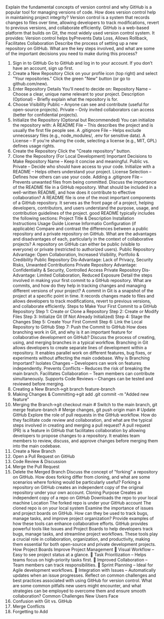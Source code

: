 Explain the fundamental concepts of version control and why GitHub is a popular tool for managing versions of code. How does version control help in maintaining project integrity?
Version control is a system that records changes to files over time, allowing developers to track modifications, revert to previous versions, and collaborate efficiently. GitHub is a web-based platform that builds on Git, the most widely used version control system. It provides: Version control helps byPrevents Data Loss, Allows Rollback, Facilitates Collaboration
Describe the process of setting up a new repository on GitHub. What are the key steps involved, and what are some of the important decisions you need to make during this process?
1.	Sign in to GitHub Go to GitHub and log in to your account. If you don’t have an account, sign up first.
2.	Create a New Repository Click on your profile icon (top right) and select "Your repositories." Click the green "New" button (or go to github.com/new).
3.	Enter Repository Details You'll need to decide on: Repository Name – Choose a clear, unique name relevant to your project. Description (Optional) – Briefly explain what the repository is for.
4.	Choose Visibility Public – Anyone can see and contribute (useful for open-source projects). Private – Only invited collaborators can access (better for confidential projects).
5.	Initialize the Repository (Optional but Recommended) You can initialize the repository with: A README File – This describes the project and is usually the first file people see. A .gitignore File – Helps exclude unnecessary files (e.g., node_modules/, .env for sensitive data). A License – If you're sharing the code, selecting a license (e.g., MIT, GPL) defines usage rights.
6.	Create the Repository Click the "Create repository" button.
7.	Clone the Repository (For Local Development) Important Decisions to Make Repository Name – Keep it concise and meaningful. Public vs. Private – Decide who should have access to your code. Initialize with a README – Helps others understand your project. License Selection – Defines how others can use your code. Adding a .gitignore File – Prevents unwanted files from being committed.
Discuss the importance of the README file in a GitHub repository. What should be included in a well-written README, and how does it contribute to effective collaboration?
A README file is one of the most important components of a GitHub repository. It serves as the front page of a project, helping developers, contributors, and users understand the purpose, usage, and contribution guidelines of the project. good README typically includes the following sections: Project Title & Description Installation Instructions Usage Guide License Informatio Configuration (if applicable)
Compare and contrast the differences between a public repository and a private repository on GitHub. What are the advantages and disadvantages of each, particularly in the context of collaborative projects?
A repository on GitHub can either be public (visible to everyone) or private (restricted to authorized users). Public Repository Advantage: Open Collaboration, Increased Visibility, Portfolio & Credibility Public Repository Dis-Advantage: Lack of Privacy, Security Risks, Unwanted Contributions Private Repository Advantage: Confidentiality & Security, Controlled Access Private Repository Dis-Advantage: Limited Collaboration, Reduced Exposure
Detail the steps involved in making your first commit to a GitHub repository. What are commits, and how do they help in tracking changes and managing different versions of your project?
A commit in Git is a snapshot of the project at a specific point in time. It records changes made to files and allows developers to track modifications, revert to previous versions, and collaborate efficiently. Steps to Make Your First Commit to a GitHub Repository Step 1: Create or Clone a Repository Step 2: Create or Modify Files Step 3: Initialize Git (If Not Already Initialized) Step 4: Stage the Changes Step 5: Create Your First Commit Step 6: Link the Local Repository to GitHub Step 7: Push the Commit to GitHub
How does branching work in Git, and why is it an important feature for collaborative development on GitHub? Discuss the process of creating, using, and merging branches in a typical workflow.
Branching in Git allows developers to create separate lines of development within a repository. It enables parallel work on different features, bug fixes, or experiments without affecting the main codebase. Why is Branching Important? Isolates Changes – Developers can work on features independently. Prevents Conflicts – Reduces the risk of breaking the main branch. Facilitates Collaboration – Team members can contribute simultaneously. Supports Code Reviews – Changes can be tested and reviewed before merging.
1.	Creating a New Branch->git branch feature-branch
2.	Making Changes & Committing->git add .git commit -m "Added new feature"
3.	Merging the Branch->git checkout main # Switch to the main branch, git merge feature-branch # Merge changes, git push origin main # Update GitHub
Explore the role of pull requests in the GitHub workflow. How do they facilitate code review and collaboration, and what are the typical steps involved in creating and merging a pull request?
A pull request (PR) is a feature in GitHub that facilitates collaboration by allowing developers to propose changes to a repository. It enables team members to review, discuss, and approve changes before merging them into the main codebase.
1.	Create a New Branch
2.	Open a Pull Request on GitHub
3.	Code Review & Discussion
4.	Merge the Pull Request
5.	Delete the Merged Branch
Discuss the concept of "forking" a repository on GitHub. How does forking differ from cloning, and what are some scenarios where forking would be particularly useful?
Forking a repository on GitHub creates an independent copy of the original repository under your own account. Cloning Purpose Creates an independent copy of a repo on GitHub Downloads the repo to your local machine Location The forked repo is under your GitHub account The cloned repo is on your local system
Examine the importance of issues and project boards on GitHub. How can they be used to track bugs, manage tasks, and improve project organization? Provide examples of how these tools can enhance collaborative efforts.
GitHub provides powerful tools like Issues and Project Boards to help developers track bugs, manage tasks, and streamline project workflows. These tools play a crucial role in collaboration, organization, and productivity, making them essential for both open-source and private development projects. How Project Boards Improve Project Management 🔹 Visual Workflow – Easy to see project status at a glance. 🔹 Task Prioritization – Helps teams focus on high-priority tasks first. 🔹 Improved Collaboration – Team members can track responsibilities. 🔹 Sprint Planning – Ideal for Agile development workflows. 🔹 Integration with Issues – Automatically updates when an issue progresses.
Reflect on common challenges and best practices associated with using GitHub for version control. What are some common pitfalls new users might encounter, and what strategies can be employed to overcome them and ensure smooth collaboration?
Common Challenges New Users Face
1.	Confusion with Git vs. GitHub
2.	Merge Conflicts
3.	Forgetting to Add

